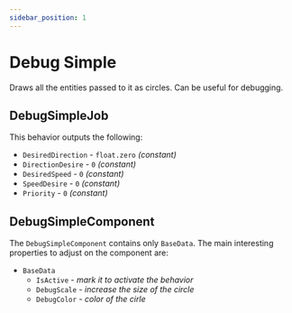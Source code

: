 ```yaml
---
sidebar_position: 1
---
```


# Debug Simple

Draws all the entities passed to it as circles. Can be useful for debugging.

## DebugSimpleJob

This behavior outputs the following: 
- `DesiredDirection` - `float.zero` *(constant)*
- `DirectionDesire` - `0` *(constant)*
- `DesiredSpeed` - `0` *(constant)*
- `SpeedDesire` - `0` *(constant)*
- `Priority` -  `0` *(constant)*

## DebugSimpleComponent

The `DebugSimpleComponent` contains only `BaseData`. The main interesting properties to adjust on the component are:

- `BaseData`
    - `IsActive` - *mark it to activate the behavior*
    - `DebugScale` - *increase the size of the circle*
    - `DebugColor` - *color of the cirle*